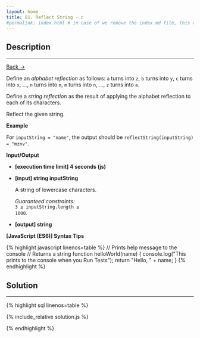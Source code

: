 ```yaml
---
layout: home
title: 81. Reflect String - c
#permalink: index.html # in case of we remove the index.md file, this doc will be the index page
---
```


<div class="row">
<div class="columnStmt" markdown="1">

## Description

---

[Back -> ](../README.md)

Define an _alphabet reflection_ as follows: <code>a</code> turns into <code>z</code>, <code>b</code> turns into <code>y</code>, <code>c</code> turns into <code>x</code>, ..., <code>n</code> turns into <code>m</code>, <code>m</code> turns into <code>n</code>, ..., <code>z</code> turns into <code>a</code>.

Define a _string reflection_ as the result of applying the alphabet reflection to each of its characters.

Reflect the given string.

**Example**

For <code>inputString = "name"</code>, the output should be
<code>reflectString(inputString) = "mznv"</code>.

**Input/Output**

- **[execution time limit] 4 seconds (js)**

- **[input] string inputString**

  A string of lowercase characters.<br>

  _Guaranteed constraints:_<br>
  <code>3 ≤ inputString.length ≤ 1000</code>.

- **[output] string**

**[JavaScript (ES6)] Syntax Tips**

{% highlight javascript linenos=table %}
// Prints help message to the console
// Returns a string
function helloWorld(name) {
console.log("This prints to the console when you Run Tests");
return "Hello, " + name;
}
{% endhighlight %}

</div>
<div class="columnSol" markdown="1">

## Solution

---

{% highlight sql linenos=table %}

{% include_relative solution.js %}

{% endhighlight %}

</div>
</div>

